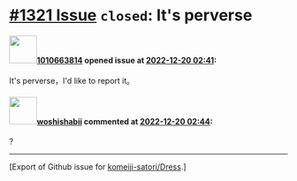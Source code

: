# [\#1321 Issue](https://github.com/komeiji-satori/Dress/issues/1321) `closed`: It's perverse

#### <img src="https://avatars.githubusercontent.com/u/104297979?v=4" width="50">[1010663814](https://github.com/1010663814) opened issue at [2022-12-20 02:41](https://github.com/komeiji-satori/Dress/issues/1321):

It's perverse，I'd like to report it。

#### <img src="https://avatars.githubusercontent.com/u/51900038?v=4" width="50">[woshishabii](https://github.com/woshishabii) commented at [2022-12-20 02:44](https://github.com/komeiji-satori/Dress/issues/1321#issuecomment-1358764711):

?


-------------------------------------------------------------------------------



[Export of Github issue for [komeiji-satori/Dress](https://github.com/komeiji-satori/Dress).]
